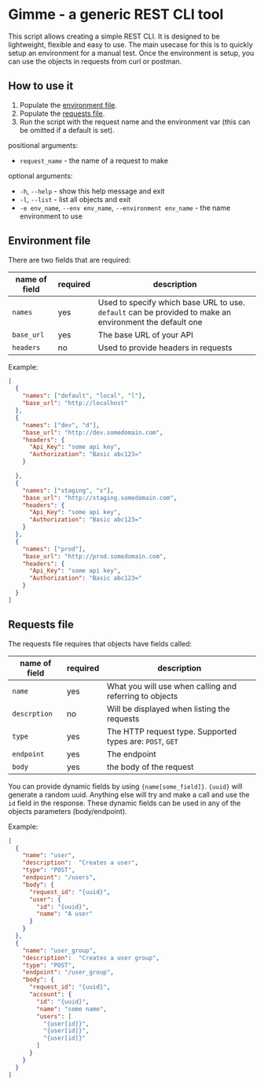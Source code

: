 # Gimme - a generic REST CLI tool
This script allows creating a simple REST CLI. It is designed to be lightweight, flexible and easy to use. The main usecase for this is to quickly setup an environment for a manual test. Once the environment is setup, you can use the objects in requests from curl or postman.

## How to use it
1) Populate the [environment file](#environment-file).
2) Populate the [requests file](#requests-file).
3) Run the script with the request name and the environment var (this can be omitted if a default is set).

positional arguments:
* `request_name` - the name of a request to make

optional arguments:
* `-h`, `--help` - show this help message and exit
* `-l`, `--list` - list all objects and exit
* `-e env_name`, `--env env_name`, `--environment env_name` - the name environment to use

## Environment file
There are two fields that are required:

| name of field | required | description                                                                                             |
|---------------|----------|---------------------------------------------------------------------------------------------------------|
| `names`       | yes      | Used to specify which base URL to use. `default` can be provided to make an environment the default one |
| `base_url`    | yes      | The base URL of your API                                                                                |
| `headers`     | no       | Used to provide headers in requests                                                                     |

Example:
```json
[
  {
    "names": ["default", "local", "l"],
    "base_url": "http://localhost"
  },
  {
    "names": ["dev", "d"],
    "base_url": "http://dev.somedomain.com",
    "headers": {
      "Api_Key": "some api key",
      "Authorization": "Basic abc123="
    }

  },
  {
    "names": ["staging", "s"],
    "base_url": "http://staging.somedomain.com",
    "headers": {
      "Api_Key": "some api key",
      "Authorization": "Basic abc123="
    }
  },
  {
    "names": ["prod"],
    "base_url": "http://prod.somedomain.com",
    "headers": {
      "Api_Key": "some api key",
      "Authorization": "Basic abc123="
    }
  }
]
```

## Requests file
The requests file requires that objects have fields called:

| name of field | required | description                                               |
|---------------|----------|-----------------------------------------------------------|
| `name`        | yes      | What you will use when calling and referring to objects   |
| `descrption`  | no       | Will be displayed when listing the requests               |
| `type`        | yes      | The HTTP request type. Supported types are: `POST`, `GET` |
| `endpoint`    | yes      | The endpoint                                              |
| `body`        | yes      | the body of the request                                   |

You can provide dynamic fields by using `{name[some_field]}`. `{uuid}` will generate a random uuid. Anything else will try and make a call and use the `id` field in the response. These dynamic fields can be used in any of the objects parameters (body/endpoint).

Example:
```json
[
  {
    "name": "user",
    "description":  "Creates a user",
    "type": "POST",
    "endpoint": "/users",
    "body": {
      "request_id": "{uuid}",
      "user": {
        "id": "{uuid}",
        "name": "A user"
      }
    }
  },
  {
    "name": "user_group",
    "description":  "Creates a user group",
    "type": "POST",
    "endpoint": "/user_group",
    "body": {
      "request_id": "{uuid}",
      "account": {
        "id": "{uuid}",
        "name": "some name",
        "users": [
          "{user[id]}",
          "{user[id]}",
          "{user[id]}"
        ]
      }
    }
  }
]
```
